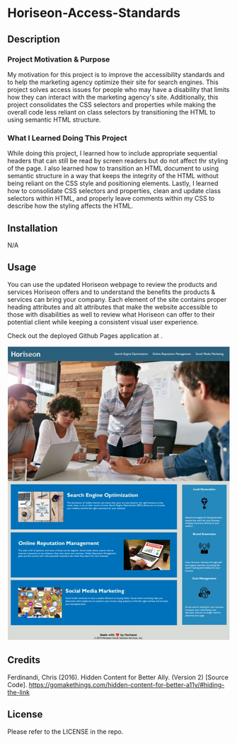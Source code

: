 # Horiseon-Access-Standards

## Description

### Project Motivation & Purpose
My motivation for this project is to improve the accessibility standards and to help the marketing agency optimize their site for search engines. This project solves access issues for people who may have a disability that limits how they can interact with the marketing agency's site. Additionally, this project consolidates the CSS selectors and properties while making the overall code less reliant on class selectors by transitioning the HTML to using semantic HTML structure.

### What I Learned Doing This Project
While doing this project, I learned how to include appropriate sequential headers that can still be read by screen readers but do not affect thr styling of the page. I also learned how to transition an HTML document to using semantic structure in a way that keeps the integrity of the HTML without being reliant on the CSS style and positioning elements. Lastly, I learned how to consolidate CSS selectors and properties, clean and update class selectors within HTML, and properly leave comments within my CSS to describe how the styling affects the HTML.

## Installation

N/A

## Usage

You can use the updated Horiseon webpage to review the products and services Horiseon offers and to understand the benefits the products & services can bring your company. Each element of the site contains proper heading attributes and alt attributes that make the website accessible to those with disabilities as well to review what Horiseon can offer to their potential client while keeping a consistent visual user experience.

Check out the deployed Github Pages application at []().

![Horiseon webpage includes a navigation bar, a header image, and cards with text and images at the bottom of the page with a footer.](./Develop/assets/images/Horiseon-Access-Standard-Final-Result.jpg)


## Credits

Ferdinandi, Chris (2016). Hidden Content for Better Ally. (Version 2) [Source Code]. https://gomakethings.com/hidden-content-for-better-a11y/#hiding-the-link

## License

Please refer to the LICENSE in the repo.
